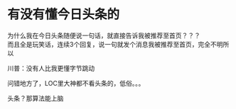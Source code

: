 # 有没有懂今日头条的


为什么我在今日头条随便说一句话，就直接告诉我被推荐至首页？？？<br />
而且全是玩笑话，连续3个回复，说一句就发个消息我被推荐至首页，完全不明所以

川普：没有人比我更懂字节跳动

问错地方了，LOC里大神都不看头条的，低俗。。。

头条？那算法能上脑
